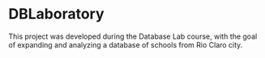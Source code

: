 # DBLaboratory
This project was developed during the Database Lab course, with the goal of expanding and analyzing a database of schools from Rio Claro city.
